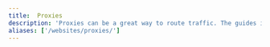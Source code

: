 ```yaml
---
title:  Proxies
description: 'Proxies can be a great way to route traffic. The guides in this section cover a few applications for a proxy server as well as how to setup and configure them.'
aliases: ['/websites/proxies/']
---
```


